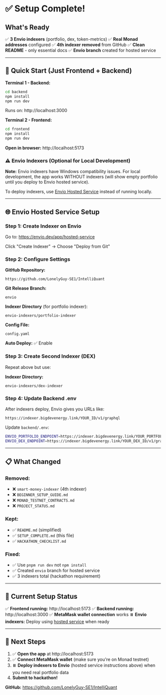 # ✅ Setup Complete!

## What's Ready

✅ **3 Envio indexers** (portfolio, dex, token-metrics)
✅ **Real Monad addresses** configured
✅ **4th indexer removed** from GitHub
✅ **Clean README** - only essential docs
✅ **Envio branch** created for hosted service

---

## 🚀 Quick Start (Just Frontend + Backend)

**Terminal 1 - Backend:**
```bash
cd backend
npm install
npm run dev
```
Runs on: http://localhost:3000

**Terminal 2 - Frontend:**
```bash
cd frontend
npm install
npm run dev
```
**Open in browser:** http://localhost:5173

### ⚠️ Envio Indexers (Optional for Local Development)

**Note:** Envio indexers have Windows compatibility issues. For local development, the app works WITHOUT indexers (will show empty portfolio until you deploy to Envio hosted service).

To deploy indexers, use [Envio Hosted Service](#-envio-hosted-service-setup) instead of running locally.

---

## 🌐 Envio Hosted Service Setup

### Step 1: Create Indexer on Envio

Go to: https://envio.dev/app/hosted-service

Click "Create Indexer" → Choose "Deploy from Git"

### Step 2: Configure Settings

**GitHub Repository:**
```
https://github.com/LonelyGuy-SE1/IntelliQuant
```

**Git Release Branch:**
```
envio
```

**Indexer Directory** (for portfolio indexer):
```
envio-indexers/portfolio-indexer
```

**Config File:**
```
config.yaml
```

**Auto Deploy:** ✅ Enable

### Step 3: Create Second Indexer (DEX)

Repeat above but use:

**Indexer Directory:**
```
envio-indexers/dex-indexer
```

### Step 4: Update Backend .env

After indexers deploy, Envio gives you URLs like:
```
https://indexer.bigdevenergy.link/YOUR_ID/v1/graphql
```

Update `backend/.env`:
```bash
ENVIO_PORTFOLIO_ENDPOINT=https://indexer.bigdevenergy.link/YOUR_PORTFOLIO_ID/v1/graphql
ENVIO_DEX_ENDPOINT=https://indexer.bigdevenergy.link/YOUR_DEX_ID/v1/graphql
```

---

## 📋 What Changed

### Removed:
- ❌ `smart-money-indexer` (4th indexer)
- ❌ `BEGINNER_SETUP_GUIDE.md`
- ❌ `MONAD_TESTNET_CONTRACTS.md`
- ❌ `PROJECT_STATUS.md`

### Kept:
- ✅ `README.md` (simplified)
- ✅ `SETUP_COMPLETE.md` (this file)
- ✅ `HACKATHON_CHECKLIST.md`

### Fixed:
- ✅ Use `pnpm run dev` not `npm install`
- ✅ Created `envio` branch for hosted service
- ✅ 3 indexers total (hackathon requirement)

---

## 🎯 Current Setup Status

✅ **Frontend running:** http://localhost:5173
✅ **Backend running:** http://localhost:3000
✅ **MetaMask wallet connection** works
⏸️ **Envio indexers:** Deploy using [hosted service](#-envio-hosted-service-setup) when ready

---

## 🎯 Next Steps

1. ✅ **Open the app** at http://localhost:5173
2. ✅ **Connect MetaMask wallet** (make sure you're on Monad testnet)
3. ⏸️ **Deploy indexers to Envio** (hosted service instructions above) when you need real portfolio data
4. **Submit to hackathon!**

**GitHub:** https://github.com/LonelyGuy-SE1/IntelliQuant
